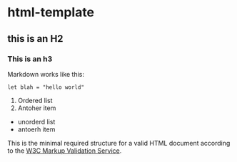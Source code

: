 # html-template

## this is an H2

### This is an h3


Markdown works like this:

```
let blah = "hello world"
```


1. Ordered list
1. Antoher item

- unorderd list
- antoerh item 

This is the minimal required structure for a valid HTML document according to the [W3C Markup Validation Service](https://validator.w3.org/).
